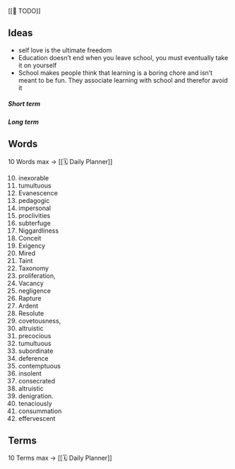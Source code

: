 [[🎯 TODO]]

## Ideas
- self love is the ultimate freedom
- Education doesn’t end when you leave school, you must eventually take it on yourself
- School makes people think that learning is a boring chore and isn’t meant to be fun. They associate learning with school and therefor avoid it

##### Short term


##### Long term


## Words

10 Words max -> [[🗓 Daily Planner]]

10. inexorable
11. tumultuous
12. Evanescence
13.  pedagogic
14. impersonal
15. proclivities
16. subterfuge
17.  Niggardliness
18. Conceit 
19. Exigency
20. Mired
21. Taint
22. Taxonomy
23. proliferation,
24. Vacancy
25. negligence
26. Rapture
27. Ardent
28. Resolute
29. covetousness,
30. altruistic
31.  precocious
32. tumultuous
33. subordinate
34. deference
35. contemptuous
36. insolent
37. consecrated
38. altruistic
39.  denigration.
40. tenaciously
41.  consummation
42. effervescent

## Terms
10 Terms max -> [[🗓 Daily Planner]]
